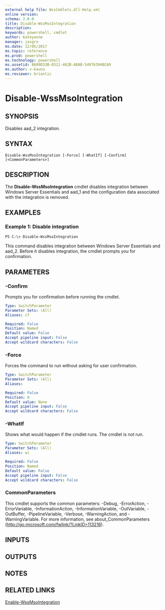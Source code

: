 ```yaml
---
external help file: WssCmdlets.dll-Help.xml
online version: 
schema: 2.0.0
title: Disable-WssMsoIntegration
description: 
keywords: powershell, cmdlet
author: Kateyanne
manager: jasgro
ms.date: 12/05/2017
ms.topic: reference
ms.prod: powershell
ms.technology: powershell
ms.assetid: 8609D33B-0311-462B-A8AB-54976394BCA9
ms.author: v-kaunu
ms.reviewer: brianlic
---
```


# Disable-WssMsoIntegration

## SYNOPSIS
Disables aad_2 integration.

## SYNTAX

```
Disable-WssMsoIntegration [-Force] [-WhatIf] [-Confirm] [<CommonParameters>]
```

## DESCRIPTION
The **Disable-WssMsoIntegration** cmdlet disables integration between Windows Server Essentials and aad_1 and the configuration data associated with the integration is removed.

## EXAMPLES

### Example 1: Disable integration
```
PS C:\> Disable-WssMsoIntegration
```

This command disables integration between Windows Server Essentials and aad_2.
Before it disables integration, the cmdlet prompts you for confirmation.

## PARAMETERS

### -Confirm
Prompts you for confirmation before running the cmdlet.

```yaml
Type: SwitchParameter
Parameter Sets: (All)
Aliases: cf

Required: False
Position: Named
Default value: False
Accept pipeline input: False
Accept wildcard characters: False
```

### -Force
Forces the command to run without asking for user confirmation.

```yaml
Type: SwitchParameter
Parameter Sets: (All)
Aliases: 

Required: False
Position: 0
Default value: None
Accept pipeline input: False
Accept wildcard characters: False
```

### -WhatIf
Shows what would happen if the cmdlet runs.
The cmdlet is not run.

```yaml
Type: SwitchParameter
Parameter Sets: (All)
Aliases: wi

Required: False
Position: Named
Default value: False
Accept pipeline input: False
Accept wildcard characters: False
```

### CommonParameters
This cmdlet supports the common parameters: -Debug, -ErrorAction, -ErrorVariable, -InformationAction, -InformationVariable, -OutVariable, -OutBuffer, -PipelineVariable, -Verbose, -WarningAction, and -WarningVariable. For more information, see about_CommonParameters (http://go.microsoft.com/fwlink/?LinkID=113216).

## INPUTS

## OUTPUTS

## NOTES

## RELATED LINKS

[Enable-WssMsoIntegration](./Enable-WssMsoIntegration.md)

